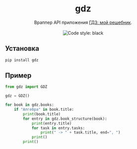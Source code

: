 <h1 align="center">gdz</h1>
<p align="center">
    Враппер API приложения <a href="https://play.google.com/store/apps/details?id=com.gdz_ru">ГДЗ: мой решебник</a>.
    <br /><br />
    <img alt="Code style: black" src="https://img.shields.io/badge/code%20style-black-000000.svg">
</p>

## Установка
```sh
pip install gdz
``` 

## Пример
```python
from gdz import GDZ

gdz = GDZ()

for book in gdz.books:
    if "Алгебра" in book.title:
        print(book.title)
        for entry in gdz.book_structure(book):
            print(entry.title)
            for task in entry.tasks:
                print(" -> " + task.title, end=", ")
            print()
        print()
```
